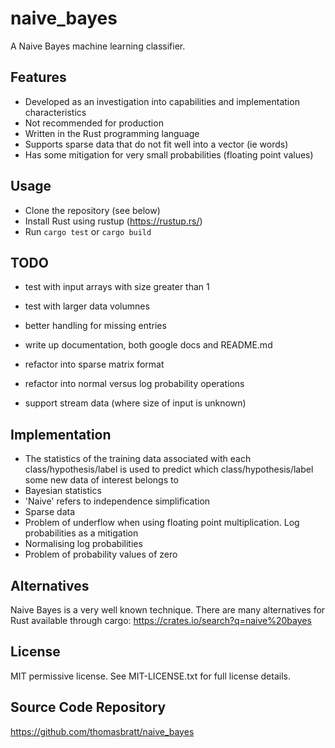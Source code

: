 # naive_bayes

A Naive Bayes machine learning classifier.

Features
-------

* Developed as an investigation into capabilities and implementation characteristics
* Not recommended for production
* Written in the Rust programming language
* Supports sparse data that do not fit well into a vector (ie words)
* Has some mitigation for very small probabilities (floating point values)

Usage
-------

* Clone the repository (see below)
* Install Rust using rustup (https://rustup.rs/)
* Run `cargo test` or `cargo build`

TODO
-------

* test with input arrays with size greater than 1
* test with larger data volumnes
* better handling for missing entries
* write up documentation, both google docs and README.md

* refactor into sparse matrix format
* refactor into normal versus log probability operations
* support stream data (where size of input is unknown)


Implementation
-------

* The statistics of the training data associated with each class/hypothesis/label is used to predict
which class/hypothesis/label some new data of interest belongs to
* Bayesian statistics
* 'Naive' refers to independence simplification
* Sparse data
* Problem of underflow when using floating point multiplication. Log probabilities as a mitigation
* Normalising log probabilities
* Problem of probability values of zero

Alternatives
-------

Naive Bayes is a very well known technique.
There are many alternatives for Rust available through cargo: https://crates.io/search?q=naive%20bayes

License
-------

MIT permissive license. See MIT-LICENSE.txt for full license details.

Source Code Repository
----------------------

https://github.com/thomasbratt/naive_bayes
